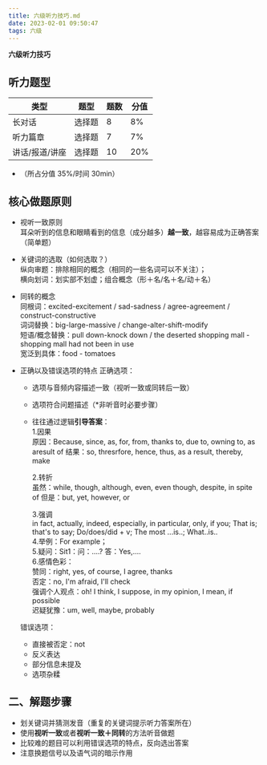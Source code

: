 ```yaml
---
title: 六级听力技巧.md
date: 2023-02-01 09:50:47
tags: 六级
---
```


**六级听力技巧**

<!--more-->

## 听力题型

| 类型           | 题型   | 题数 | 分值 |
| -------------- | ------ | ---- | ---- |
| 长对话         | 选择题 | 8    | 8%   |
| 听力篇章       | 选择题 | 7    | 7%   |
| 讲话/报道/讲座 | 选择题 | 10   | 20%  |

- （所占分值 35%/时间 30min）

## 核心做题原则

- 视听一致原则  
  耳朵听到的信息和眼睛看到的信息（成分越多）**越一致**，越容易成为正确答案（简单题）
- 关键词的选取（如何选取？）  
  纵向审题：排除相同的概念（相同的一些名词可以不关注）；  
  横向划词：划实部不划虚；组合概念（形＋名/名＋名/动＋名）
- 同转的概念  
  同根词：excited-excitement / sad-sadness / agree-agreement / construct-constructive  
  词词替换：big-large-massive / change-alter-shift-modify  
  短语/概念替换：pull down-knock down / the deserted shopping mall - shopping mall had not been in use  
  宽泛到具体：food - tomatoes
- 正确以及错误选项的特点
  正确选项：

  - 选项与音频内容描述一致（视听一致或同转后一致）
  - 选项符合问题描述（\*非听音时必要步骤）
  - 往往通过逻辑**引导答案**：  
    1.因果  
    原因：Because, since, as, for, from, thanks to, due to, owning to, as aresult of
    结果：so, thresrfore, hence, thus, as a result, thereby, make

    2.转折  
    虽然：while, though, although, even, even though, despite, in spite of
    但是：but, yet, however, or

    3.强调  
    in fact, actually, indeed, especially, in particular, only, if you; That is; that's to say; Do/does/did + v;
    The most ...is..; What..is..  
    4.举例：For example；  
    5.疑问：Sit1：问：....? 答：Yes,....  
    6.感情色彩：  
    赞同：right, yes, of course, I agree, thanks  
    否定：no, I'm afraid, I'll check  
    强调个人观点：oh! I think, I suppose, in my opinion, I mean, if possible  
    迟疑犹豫：um, well, maybe, probably

  错误选项：

  - 直接被否定：not
  - 反义表达
  - 部分信息未提及
  - 选项杂糅

## 二、解题步骤

- 划关键词并猜测发音（重复的关键词提示听力答案所在）
- 使用**视听一致**或者**视听一致＋同转**的方法听音做题
- 比较难的题目可以利用错误选项的特点，反向选出答案
- 注意换题信号以及语气词的暗示作用
